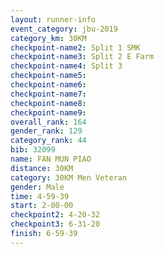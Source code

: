```yaml
---
layout: runner-info 
event_category: jbu-2019 
category_km: 30KM 
checkpoint-name2: Split 1 SMK 
checkpoint-name3: Split 2 E Farm 
checkpoint-name4: Split 3 
checkpoint-name5: 
checkpoint-name6: 
checkpoint-name7: 
checkpoint-name8: 
checkpoint-name9: 
overall_rank: 164
gender_rank: 129
category_rank: 44
bib: 32099
name: FAN MUN PIAO
distance: 30KM
category: 30KM Men Veteran
gender: Male
time: 4-59-39
start: 2-00-00
checkpoint2: 4-20-32
checkpoint3: 6-31-20
finish: 6-59-39
---
```

